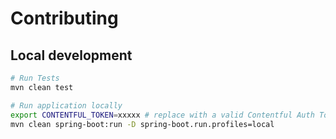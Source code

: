 # Contributing

## Local development

```bash
# Run Tests
mvn clean test

# Run application locally
export CONTENTFUL_TOKEN=xxxxx # replace with a valid Contentful Auth Token
mvn clean spring-boot:run -D spring-boot.run.profiles=local
```
